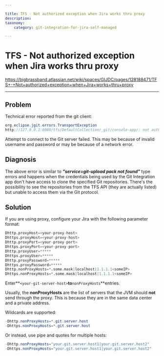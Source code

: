 ```yaml
---

title: TFS - Not authorized exception when Jira works thru proxy
description:
taxonomy:
    category: git-integration-for-jira-self-managed

---
```


# TFS - Not authorized exception when Jira works thru proxy

<https://bigbrassband.atlassian.net/wiki/spaces/GIJDC/pages/128188471/TFS+-+Not+authorized+exception+when+Jira+works+thru+proxy>

* * *

## Problem

Technical error reported from the git client:

```java
org.eclipse.jgit.errors.TransportException
http://127.0.0.1:8080/tfs/DefaultCollection/_git/console-app/: not authorized
```

Attempt to connect to the Git server failed. This may be because of invalid username and password or may be because of a network error.

  

## Diagnosis

The above error is similar to _**"service=git-upload pack not found"**_ type errors and happens when the credentials being used by the Git Integration app don't have access to clone the specified Git repositories. There's the possibility to see the repositories from the TFS API (they are actually listed) but unable to access them via the Git protocol.

  

## Solution

If you are using proxy, configure your Jira with the following parameter format:

```py
Dhttp.proxyHost=<your-proxy-host>
Dhttps.proxyHost=<your-proxy-host>
Dhttp.proxyPort=<your-proxy-port>
Dhttps.proxyPort=<your-proxy-port>
Dhttp.proxyUser=*****
Dhttps.proxyUser=*****
Dhttp.proxyPassword=*****
Dhttps.proxyPassword=*****
Dhttp.nonProxyHosts=*.some.mask|localhost|1.1.1.1<someIP>
Dhttps.nonProxyHosts=*.some.mask|localhost|1.1.1.1<someIP>
```

Enter**`<your-git-server-host>`**to**`nonProxyHosts`**entries.

Usually, the **nonProxyHosts** are the list of servers that the JVM should **not** send through the proxy. This is because they are in the same data center and a private address.

Wildcards are supported:

```java
-Dhttp.nonProxyHosts=*.git.server.host
-Dhttps.nonProxyHosts=*.git.server.host
```

Or instead, use pipe and quotes for multiple hosts:

```java
-Dhttp.nonProxyHosts="your.git.server.host1|your.git.server.host2"
-Dhttps.nonProxyHosts="your.git.server.host1|your.git.server.host2"
```